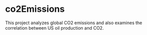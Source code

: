 # co2Emissions
This project analyzes global CO2 emissions and also examines the correlation between US oil production and CO2.
